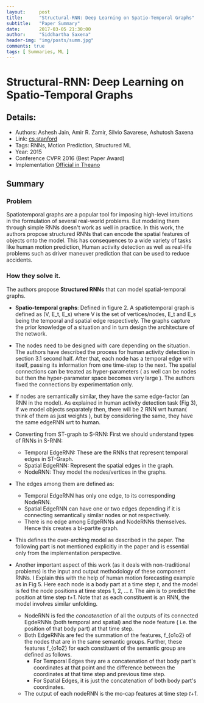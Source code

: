 ```yaml
---
layout:     post
title:      "Structural-RNN: Deep Learning on Spatio-Temporal Graphs"
subtitle:   "Paper Summary"
date:       2017-03-05 21:30:00
author:     "Siddhartha Saxena"
header-img: "img/posts/summ.jpg"
comments: true
tags: [ Summaries, ML ]
--- 
```


# Structural-RNN: Deep Learning on Spatio-Temporal Graphs

## Details:
* Authors: Ashesh Jain, Amir R. Zamir, Silvio Savarese, Ashutosh Saxena
* Link: [cs.stanford](https://cs.stanford.edu/people/asaxena/papers/structural-rnn-cvpr16-jain-saxena.pdf)
* Tags: RNNs, Motion Prediction, Structured ML
* Year: 2015
* Conference CVPR 2016 (Best Paper Award)
* Implementation [Official in Theano](https://github.com/asheshjain399/RNNexp)

## Summary

### Problem

Spatiotemporal graphs are a popular tool for imposing high-level intuitions in the formulation of several real-world problems. But modeling them through simple RNNs doesn't work as well in practice. In this work, the authors propose structured RNNs that can encode the spatial features of objects onto the model. This has consequences to a wide variety of tasks like human motion prediction, Human activity detection as well as real-life problems such as driver maneuver prediction that can be used to reduce accidents.

### How they solve it.

The authors propose **Structured RNNs** that can model spatial-temporal graphs. 
* **Spatio-temporal graphs**: Defined in figure 2. A spatiotemporal graph is defined as (V, E_t, E_s) where V is the set of vertices/nodes, E_t and E_s being the temporal and spatial edge respectively. The graphs capture the prior knowledge of a situation and in turn design the architecture of the network. 
* The nodes need to be designed with care depending on the situation. The authors have described the process for human activity detection in section 3.1 second half. After that, each node has a temporal edge with itself, passing its information from one time-step to the next. The spatial connections can be treated as hyper-parameters ( as well can be nodes but then the hyper-parameter space becomes very large ). The authors fixed the connections by experimentation only. 
* If nodes are semantically similar, they have the same edge-factor (an RNN in the model). As explained in human activity detection task (Fig 3), If we model objects separately then, there will be 2 RNN wrt human( think of them as just weights ), but by considering the same, they have the same edgeRNN wrt to human.

* Converting from ST-graph to S-RNN: First we should understand types of RNNs in S-RNN:
    * Temporal EdgeRNN: These are the RNNs that represent temporal edges in ST-Graph.
    * Spatial EdgeRNN: Represent the spatial edges in the graph.
    * NodeRNN: They model the nodes/vertices in the graphs.
* The edges among them are defined as:
    * Temporal EdgeRNN has only one edge, to its corresponding NodeRNN.
    * Spatial EdgeRNN can have one or two edges depending if it is connecting semantically similar nodes or not respectively.
    * There is no edge among EdgeRNNs and NodeRNNs themselves. Hence this creates a bi-partite graph.

* This defines the over-arching model as described in the paper. The following part is not mentioned explicitly in the paper and is essential only from the implementation perspective. 

* Another important aspect of this work (as it deals with non-traditional problems) is the input and output methodology of these component RNNs. I Explain this with the help of human motion forecasting example as in Fig 5. Here each node is a body part at a time step *t*, and the model is fed the node positions at time steps 1, 2, ... *t*. The aim is to predict the position at time step *t+1*. Note that as each constituent is an RNN, the model involves similar unfolding.
    * NodeRNN is fed the *concatenation* of all the outputs of its connected EgdeRNNs (both temporal and spatial) and the node feature ( i.e. the position of that body part) at that time step.
    * Both EdgeRNNs are fed the summation of the features, f_{o1o2} of the nodes that are in the same semantic groups. Further, these features f_{o1o2} for each constituent of the semantic group are defined as follows.
         * For Temporal Edges they are a concatenation of that body part's coordinates at that point and the difference between the coordinates at that time step and previous time step. 
         * For Spatial Edges, it is just the concatenation of both body part's coordinates.
    * The output of each nodeRNN is the mo-cap features at time step *t+1*.
